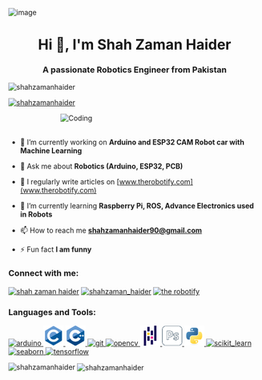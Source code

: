 ![image](https://github.com/ShahZamanHaider/ShahZamanHaider/assets/155710993/99996956-147e-4e47-aff1-0a1cc1296090)
<h1 align="center">Hi 👋, I'm Shah Zaman Haider</h1>
<h3 align="center">A passionate Robotics Engineer from Pakistan</h3>

<p align="left"> <img src="https://komarev.com/ghpvc/?username=shahzamanhaider&label=Profile%20views&color=0e75b6&style=flat" alt="shahzamanhaider" /> </p>
<p align="left"> <a href="https://github.com/ryo-ma/github-profile-trophy"><img src="https://github-profile-trophy.vercel.app/?username=shahzamanhaider" alt="shahzamanhaider" /></a> </p>

<img align="right" alt="Coding" width="400" src="https://cdn.dribbble.com/users/1162077/screenshots/3848914/programmer.gif">


<br><br>


- 🔭 I’m currently working on **Arduino and ESP32 CAM Robot car with Machine Learning**

- 💬 Ask me about **Robotics (Arduino, ESP32, PCB)**

- 📝 I regularly write articles on [www.therobotify.com](www.therobotify.com)

- 🌱 I’m currently learning **Raspberry Pi, ROS, Advance Electronics used in Robots**

- 📫 How to reach me **shahzamanhaider90@gmail.com**

- ⚡ Fun fact **I am funny**





<h3 align="left">Connect with me:</h3>
<p align="left">
<a href="https://linkedin.com/in/shahzaman786" target="blank"><img align="center" src="https://raw.githubusercontent.com/rahuldkjain/github-profile-readme-generator/master/src/images/icons/Social/linked-in-alt.svg" alt="shah zaman haider" height="30" width="40" /></a>
<a href="https://instagram.com/shahzaman_haider" target="blank"><img align="center" src="https://raw.githubusercontent.com/rahuldkjain/github-profile-readme-generator/master/src/images/icons/Social/instagram.svg" alt="shahzaman_haider" height="30" width="40" /></a>
<a href="https://www.youtube.com/c/the robotify" target="blank"><img align="center" src="https://raw.githubusercontent.com/rahuldkjain/github-profile-readme-generator/master/src/images/icons/Social/youtube.svg" alt="the robotify" height="30" width="40" /></a>
</p>

<h3 align="left">Languages and Tools:</h3>
<p align="left"> <a href="https://www.arduino.cc/" target="_blank" rel="noreferrer"> <img src="https://cdn.worldvectorlogo.com/logos/arduino-1.svg" alt="arduino" width="40" height="40"/> </a> <a href="https://www.cprogramming.com/" target="_blank" rel="noreferrer"> <img src="https://raw.githubusercontent.com/devicons/devicon/master/icons/c/c-original.svg" alt="c" width="40" height="40"/> </a> <a href="https://www.w3schools.com/cpp/" target="_blank" rel="noreferrer"> <img src="https://raw.githubusercontent.com/devicons/devicon/master/icons/cplusplus/cplusplus-original.svg" alt="cplusplus" width="40" height="40"/> </a> <a href="https://git-scm.com/" target="_blank" rel="noreferrer"> <img src="https://www.vectorlogo.zone/logos/git-scm/git-scm-icon.svg" alt="git" width="40" height="40"/> </a> <a href="https://opencv.org/" target="_blank" rel="noreferrer"> <img src="https://www.vectorlogo.zone/logos/opencv/opencv-icon.svg" alt="opencv" width="40" height="40"/> </a> <a href="https://pandas.pydata.org/" target="_blank" rel="noreferrer"> <img src="https://raw.githubusercontent.com/devicons/devicon/2ae2a900d2f041da66e950e4d48052658d850630/icons/pandas/pandas-original.svg" alt="pandas" width="40" height="40"/> </a> <a href="https://www.photoshop.com/en" target="_blank" rel="noreferrer"> <img src="https://raw.githubusercontent.com/devicons/devicon/master/icons/photoshop/photoshop-line.svg" alt="photoshop" width="40" height="40"/> </a> <a href="https://www.python.org" target="_blank" rel="noreferrer"> <img src="https://raw.githubusercontent.com/devicons/devicon/master/icons/python/python-original.svg" alt="python" width="40" height="40"/> </a> <a href="https://scikit-learn.org/" target="_blank" rel="noreferrer"> <img src="https://upload.wikimedia.org/wikipedia/commons/0/05/Scikit_learn_logo_small.svg" alt="scikit_learn" width="40" height="40"/> </a> <a href="https://seaborn.pydata.org/" target="_blank" rel="noreferrer"> <img src="https://seaborn.pydata.org/_images/logo-mark-lightbg.svg" alt="seaborn" width="40" height="40"/> </a> <a href="https://www.tensorflow.org" target="_blank" rel="noreferrer"> <img src="https://www.vectorlogo.zone/logos/tensorflow/tensorflow-icon.svg" alt="tensorflow" width="40" height="40"/> </a> </p>

<p><img align="left" src="https://github-readme-stats.vercel.app/api/top-langs?username=shahzamanhaider&show_icons=true&locale=en&layout=compact" alt="shahzamanhaider" /></p>

<p>&nbsp;<img align="center" src="https://github-readme-stats.vercel.app/api?username=shahzamanhaider&show_icons=true&locale=en" alt="shahzamanhaider" /></p>

